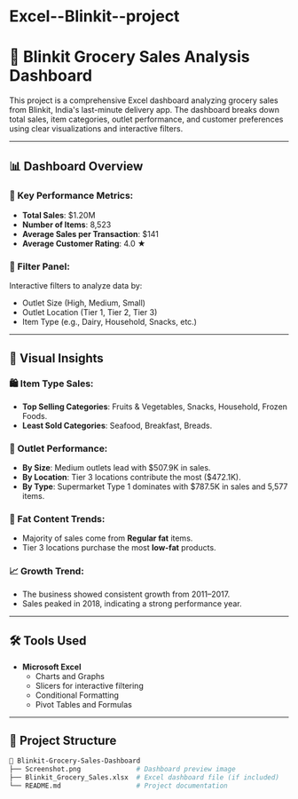 # Excel--Blinkit--project
# 🛒 Blinkit Grocery Sales Analysis Dashboard

This project is a comprehensive Excel dashboard analyzing grocery sales from Blinkit, India's last-minute delivery app. The dashboard breaks down total sales, item categories, outlet performance, and customer preferences using clear visualizations and interactive filters.

---

## 📊 Dashboard Overview

### 🔢 Key Performance Metrics:
- **Total Sales**: $1.20M
- **Number of Items**: 8,523
- **Average Sales per Transaction**: $141
- **Average Customer Rating**: 4.0 ★

### 📁 Filter Panel:
Interactive filters to analyze data by:
- Outlet Size (High, Medium, Small)
- Outlet Location (Tier 1, Tier 2, Tier 3)
- Item Type (e.g., Dairy, Household, Snacks, etc.)

---

## 🧩 Visual Insights

### 🛍️ Item Type Sales:
- **Top Selling Categories**: Fruits & Vegetables, Snacks, Household, Frozen Foods.
- **Least Sold Categories**: Seafood, Breakfast, Breads.

### 🏪 Outlet Performance:
- **By Size**: Medium outlets lead with $507.9K in sales.
- **By Location**: Tier 3 locations contribute the most ($472.1K).
- **By Type**: Supermarket Type 1 dominates with $787.5K in sales and 5,577 items.

### 🧈 Fat Content Trends:
- Majority of sales come from **Regular fat** items.
- Tier 3 locations purchase the most **low-fat** products.

### 📈 Growth Trend:
- The business showed consistent growth from 2011–2017.
- Sales peaked in 2018, indicating a strong performance year.

---

## 🛠 Tools Used

- **Microsoft Excel**
  - Charts and Graphs
  - Slicers for interactive filtering
  - Conditional Formatting
  - Pivot Tables and Formulas

---

## 📁 Project Structure

```bash
📂 Blinkit-Grocery-Sales-Dashboard
├── Screenshot.png              # Dashboard preview image
├── Blinkit_Grocery_Sales.xlsx  # Excel dashboard file (if included)
└── README.md                   # Project documentation

